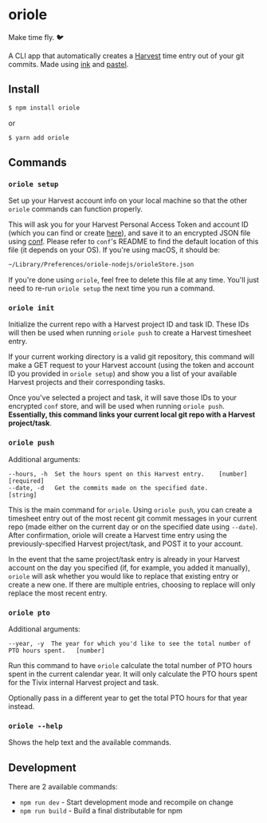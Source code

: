 # oriole

Make time fly. 🐦

A CLI app that automatically creates a [Harvest](https://www.getharvest.com/) time entry out of your git commits.
Made using [ink](https://github.com/vadimdemedes/ink) and [pastel](https://github.com/vadimdemedes/ink).

## Install

```bash
$ npm install oriole
```
or
```bash
$ yarn add oriole
```


## Commands

### `oriole setup`
Set up your Harvest account info on your local machine so that the other `oriole`
commands can function properly.

This will ask you for your Harvest Personal Access Token and account ID (which you can find or create [here](https://id.getharvest.com/developers)), and save it to an encrypted JSON file using [conf](https://github.com/sindresorhus/conf).
Please refer to `conf`'s README to find the default location of this file (it depends on your OS). If you're using macOS, it should be:
```bash
~/Library/Preferences/oriole-nodejs/orioleStore.json
```
If you're done using `oriole`, feel free to delete this file at any time. You'll just need to re-run `oriole setup` the next time you run a command.

### `oriole init`
Initialize the current repo with a Harvest project ID and task ID. These IDs
will then be used when running `oriole push` to create a Harvest timesheet
entry.

If your current working directory is a valid git repository, this command will make a GET request to your Harvest account (using the token and account ID you provided in `oriole setup`) and show you a list of your available Harvest projects and their corresponding tasks.

Once you've selected a project and task, it will save those IDs to your encrypted `conf` store, and will be used when running `oriole push`. **Essentially, this command links your current local git repo with a Harvest project/task**.

### `oriole push`

Additional arguments:
```
--hours, -h  Set the hours spent on this Harvest entry.    [number] [required]
--date, -d   Get the commits made on the specified date.              [string]
```
This is the main command for `oriole`. Using `oriole push`, you can create a timesheet entry out of the most recent git commit messages in your current repo
(made either on the current day or on the specified date using `--date`). After confirmation, oriole will create a Harvest time entry using the previously-specified Harvest project/task, and POST it to your account.

In the event that the same project/task entry is already in your Harvest account on the day you specified (if, for example, you added it manually), `oriole` will ask whether you would like to replace that existing entry or create a new one. If there are multiple entries, choosing to replace will only replace the most recent entry.

### `oriole pto`
Additional arguments:
```
--year, -y  The year for which you'd like to see the total number of PTO hours spent.	[number]
```

Run this command to have `oriole` calculate the total number of PTO hours spent in the current calendar year. It will only calculate the PTO hours spent for the Tivix internal Harvest project and task.

Optionally pass in a different year to get the total PTO hours for that year instead.

### `oriole --help`
Shows the help text and the available commands.


## Development
There are 2 available commands:

- `npm run dev` - Start development mode and recompile on change
- `npm run build` - Build a final distributable for npm
